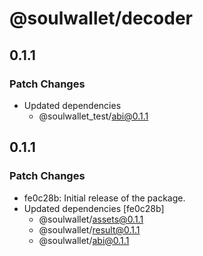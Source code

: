 # @soulwallet/decoder

## 0.1.1

### Patch Changes

- Updated dependencies
  - @soulwallet_test/abi@0.1.1

## 0.1.1

### Patch Changes

- fe0c28b: Initial release of the package.
- Updated dependencies [fe0c28b]
  - @soulwallet/assets@0.1.1
  - @soulwallet/result@0.1.1
  - @soulwallet/abi@0.1.1
